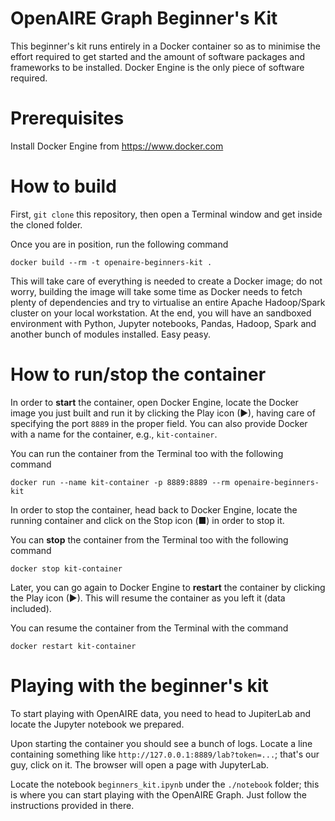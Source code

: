 # OpenAIRE Graph Beginner's Kit

This beginner's kit runs entirely in a Docker container so as to minimise the effort required to get started and the amount of software packages and frameworks to be installed.
Docker Engine is the only piece of software required.


# Prerequisites
Install Docker Engine from https://www.docker.com


# How to build
First, `git clone` this repository, then open a Terminal window and get inside the cloned folder.

Once you are in position, run the following command

```docker build --rm -t openaire-beginners-kit .```

This will take care of everything is needed to create a Docker image; do not worry, building the image will take some time as Docker needs to fetch plenty of dependencies and try to virtualise an entire Apache Hadoop/Spark cluster on your local workstation.
At the end, you will have an sandboxed environment with Python, Jupyter notebooks, Pandas, Hadoop, Spark and another bunch of modules installed. Easy peasy.


# How to run/stop the container
In order to **start** the container, open Docker Engine, locate the Docker image you just built and run it by clicking the Play icon (►), having care of specifying the port `8889` in the proper field.
You can also provide Docker with a name for the container, e.g., `kit-container`.

You can run the container from the Terminal too with the following command

```docker run --name kit-container -p 8889:8889 --rm openaire-beginners-kit```

In order to stop the container, head back to Docker Engine, locate the running container and click on the Stop icon (&#9632;) in order to stop it. 

You can **stop** the container from the Terminal too with the following command

```docker stop kit-container```

Later, you can go again to Docker Engine to **restart** the container by clicking the Play icon (►). This will resume the container as you left it (data included).

You can resume the container from the Terminal with the command

```docker restart kit-container```


# Playing with the beginner's kit
To start playing with OpenAIRE data, you need to head to JupiterLab and locate the Jupyter notebook we prepared.

Upon starting the container you should see a bunch of logs.
Locate a line containing something like `http://127.0.0.1:8889/lab?token=...`; that's our guy, click on it.
The browser will open a page with JupyterLab.

Locate the notebook `beginners_kit.ipynb` under the `./notebook` folder; this is where you can start playing with the OpenAIRE Graph.
Just follow the instructions provided in there.

